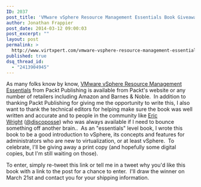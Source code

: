 ```yaml
---
ID: 2037
post_title: 'VMware vSphere Resource Management Essentials Book Giveaway #VMware'
author: Jonathan Frappier
post_date: 2014-03-12 09:00:03
post_excerpt: ""
layout: post
permalink: >
  http://www.virtxpert.com/vmware-vsphere-resource-management-essentials-book-giveaway-vmware/
published: true
dsq_thread_id:
  - "2413904945"
---
```

As many folks know by know, <a href="http://www.amazon.com/VMware-vSphere-Resource-Management-Essentials-ebook/dp/B00IJYDNYO/ref=sr_1_1?ie=UTF8&amp;qid=1394626700" target="_blank">VMware vSphere Resource Management Essentials</a> from Packt Publishing is available from Packt's website or any number of retailers including Amazon and Barnes &amp; Noble.  In addition to thanking Packt Publishing for giving me the opportunity to write this, I also want to thank the technical editors for helping make sure the book was well written and accurate and to people in the community like <a href="http://www.discoposse.com/" target="_blank">Eric Wright</a> (<a href="http://twitter.com/discoposse" target="_blank">@discoposse</a>) who was always available if I need to bounce something off another brain..  As an "essentials" level book, I wrote this book to be a good introduction to vSphere, its concepts and features for administrators who are new to virtualization, or at least vSphere.  To celebrate, I'll be giving away a print copy (and hopefully some digital copies, but I'm still waiting on those).

To enter, simply re-tweet this link or tell me in a tweet why you'd like this book with a link to the post for a chance to enter.  I'll draw the winner on March 21st and contact you for your shipping information.